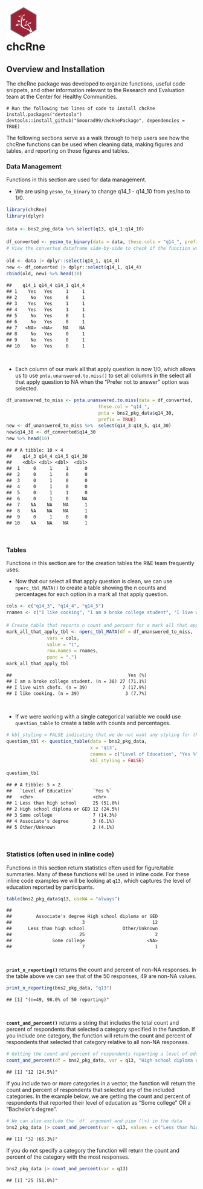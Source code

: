 
<img src="man/figures/hex.png" style="width: 18%; float: left;" alt="chcRne logo">

<hr style="height:40px; visibility:hidden;" />

# chcRne

## Overview and Installation

The chcRne package was developed to organize functions, useful code
snippets, and other information relevant to the Research and Evaluation
team at the Center for Healthy Communities.

    # Run the following two lines of code to install chcRne
    install.packages("devtools") 
    devtools::install_github("Smoorad99/chcRnePackage", dependencies = TRUE)

<!-- ## Examples -->

The following sections serve as a walk through to help users see how the
chcRne functions can be used when cleaning data, making figures and
tables, and reporting on those figures and tables.

### Data Management

Functions in this section are used for data management.

- We are using `yesno_to_binary` to change q14_1 - q14_10 from yes/no to
  1/0.

``` r
library(chcRne)
library(dplyr)

data <- bns2_pkg_data %>% select(q13, q14_1:q14_10)

df_converted <- yesno_to_binary(data = data, these.cols = "q14_", prefix = TRUE)
# View the converted dataframe side-by-side to check if the function worked

old <- data |> dplyr::select(q14_1, q14_4)
new <- df_converted |> dplyr::select(q14_1, q14_4)
cbind(old, new) %>% head(10)
```

    ##    q14_1 q14_4 q14_1 q14_4
    ## 1    Yes   Yes     1     1
    ## 2     No   Yes     0     1
    ## 3    Yes   Yes     1     1
    ## 4    Yes   Yes     1     1
    ## 5     No   Yes     0     1
    ## 6     No   Yes     0     1
    ## 7   <NA>  <NA>    NA    NA
    ## 8     No   Yes     0     1
    ## 9     No   Yes     0     1
    ## 10    No   Yes     0     1

<br style="line-height: 10px" />

- Each column of our mark all that apply question is now 1/0, which
  allows us to use `pnta.unanswered.to.miss()` to set all columns in the
  select all that apply question to NA when the “Prefer not to answer”
  option was selected.

``` r
df_unanswered_to_miss <- pnta.unanswered.to.miss(data = df_converted,
                                  these.col = "q14_",
                                  pnta = bns2_pkg_data$q14_30,
                                  prefix = TRUE)
new <- df_unanswered_to_miss %>%  select(q14_3:q14_5, q14_30)
new$q14_30 <- df_converted$q14_30
new %>% head(10)
```

    ## # A tibble: 10 × 4
    ##    q14_3 q14_4 q14_5 q14_30
    ##    <dbl> <dbl> <dbl>  <dbl>
    ##  1     0     1     1      0
    ##  2     0     1     0      0
    ##  3     0     1     0      0
    ##  4     0     1     0      0
    ##  5     0     1     1      0
    ##  6     0     1     0     NA
    ##  7    NA    NA    NA      1
    ##  8    NA    NA    NA      1
    ##  9     0     1     0      0
    ## 10    NA    NA    NA      1

<br/>

### Tables

Functions in this section are for the creation tables the R&E team
frequently uses.

- Now that our select all that apply question is clean, we can use
  `nperc_tbl_MATA()` to create a table showing the n counts and
  percentages for each option in a mark all that apply question.

``` r
cols <- c("q14_3", "q14_4", "q14_5")
rnames <- c("I like cooking", "I am a broke college student", "I live with chefs")

# Create table that reports n count and percent for a mark all that apply question
mark_all_that_apply_tbl <- nperc_tbl_MATA(df = df_unanswered_to_miss,
               vars = cols,
               value = "1",
               row.names = rnames,
               punc = ".")
mark_all_that_apply_tbl
```

    ##                                           Yes (%)
    ## I am a broke college student. (n = 38) 27 (71.1%)
    ## I live with chefs. (n = 39)             7 (17.9%)
    ## I like cooking. (n = 39)                 3 (7.7%)

<br style="line-height: 10px" />

- If we were working with a single categorical variable we could use
  `question_table` to create a table with counts and percentages.

``` r
# kbl_styling = FALSE indicating that we do not want any styling for the table
question_tbl <- question_table(data = bns2_pkg_data, 
                               x = 'q13', 
                               cnames = c("Level of Education", "Yes %"), 
                               kbl_styling = FALSE)

question_tbl
```

    ## # A tibble: 5 × 2
    ##   `Level of Education`       `Yes %`   
    ##   <chr>                      <chr>     
    ## 1 Less than high school      25 (51.0%)
    ## 2 High school diploma or GED 12 (24.5%)
    ## 3 Some college               7 (14.3%) 
    ## 4 Associate's degree         3 (6.1%)  
    ## 5 Other/Unknown              2 (4.1%)

<br/>

### Statistics (often used in inline code)

Functions in this section return statistics often used for figure/table
summaries. Many of these functions will be used in inline code. For
these inline code examples we will be looking at `q13`, which captures
the level of education reported by participants.

``` r
table(bns2_pkg_data$q13, useNA = "always")
```

    ## 
    ##         Associate's degree High school diploma or GED 
    ##                          3                         12 
    ##      Less than high school              Other/Unknown 
    ##                         25                          2 
    ##               Some college                       <NA> 
    ##                          7                          1

<br style="line-height: 10px" />

**`print_n_reporting()`** returns the count and percent of non-NA
responses. In the table above we can see that of the 50 responses, 49
are non-NA values.

``` r
print_n_reporting(bns2_pkg_data, "q13")
```

    ## [1] "(n=49, 98.0% of 50 reporting)"

<br style="line-height: 10px" />

**`count_and_percent()`** returns a string that includes the total count
and percent of respondents that selected a category specified in the
function. If you include one category, the function will return the
count and percent of respondents that selected that category relative to
all non-NA responses.

``` r
# Getting the count and percent of respondents reporting a level of education High school diploma or GED.
count_and_percent(df = bns2_pkg_data, var = q13, "High school diploma or GED")
```

    ## [1] "12 (24.5%)"

If you include two or more categories in a vector, the function will
return the count and percent of respondents that selected any of the
included categories. In the example below, we are getting the count and
percent of respondents that reported their level of education as “Some
college” OR a “Bachelor’s degree”.

``` r
# We can also exclude the `df` argument and pipe (|>) in the data
bns2_pkg_data |> count_and_percent(var = q13, values = c("Less than high school", "Some college"))
```

    ## [1] "32 (65.3%)"

If you do not specify a category the function will return the count and
percent of the category with the most responses.

``` r
bns2_pkg_data |> count_and_percent(var = q13)
```

    ## [1] "25 (51.0%)"
